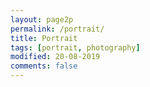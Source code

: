 ```yaml
---
layout: page2p
permalink: /portrait/
title: Portrait
tags: [portrait, photography]
modified: 20-08-2019
comments: false
---
```


[<i class="fa fa-arrow-left"></i>](https://ghattab.github.io/photos/)
